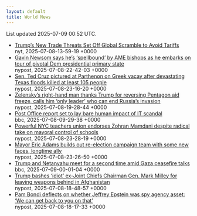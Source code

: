 ```yaml
---
layout: default
title: World News
---
```


<div markdown="0">
<div class="byline small text-muted">List updated <span class="datetime">2025-07-09 00:52 UTC</span>.</div>

<ul>
<li><a href='https://www.nytimes.com/2025/07/08/business/economy/trump-tariffs-talks.html'>Trump&#8217;s New Trade Threats Set Off Global Scramble to Avoid Tariffs</a><div class='byline small text-muted'>nyt, <span class="datetime">2025-07-08-13-59-19 +0000</span></div></li>
<li><a href='https://nypost.com/2025/07/08/us-news/gavin-newsom-swings-through-south-carolina-where-democrats-will-play-pivotal-role-in-2028/'>Gavin Newsom says he&#8217;s &#8216;spellbound&#8217; by AME bishops as he embarks on tour of pivotal Dem presidential primary state</a><div class='byline small text-muted'>nypost, <span class="datetime">2025-07-08-22-42-03 +0000</span></div></li>
<li><a href='https://nypost.com/2025/07/08/us-news/ted-cruz-could-have-returned-from-vacation-days-earlier-after-being-spotted-sightseeing/'>Sen. Ted Cruz pictured at Parthenon on Greek vacay after devastating Texas floods killed at least 105 people</a><div class='byline small text-muted'>nypost, <span class="datetime">2025-07-08-23-16-20 +0000</span></div></li>
<li><a href='https://nypost.com/2025/07/08/us-news/zelenskys-right-hand-man-thanks-trump-for-reversing-pentagon-aid-freeze-calls-him-only-leader-who-can-end-russias-invasion/'>Zelensky&#8217;s right-hand man thanks Trump for reversing Pentagon aid freeze, calls him &#8216;only leader&#8217; who can end Russia&#8217;s invasion</a><div class='byline small text-muted'>nypost, <span class="datetime">2025-07-08-19-28-44 +0000</span></div></li>
<li><a href='https://www.bbc.com/news/articles/c4g267xe3y6o'>Post Office report set to lay bare human impact of IT scandal</a><div class='byline small text-muted'>bbc, <span class="datetime">2025-07-08-09-29-38 +0000</span></div></li>
<li><a href='https://nypost.com/2025/07/08/us-news/powerful-nyc-teachers-union-endorses-zohran-mamdani-despite-radical-take-on-mayoral-control-of-schools/'>Powerful NYC teachers union endorses Zohran Mamdani despite radical take on mayoral control of schools</a><div class='byline small text-muted'>nypost, <span class="datetime">2025-07-08-23-28-19 +0000</span></div></li>
<li><a href='https://nypost.com/2025/07/08/us-news/mayor-eric-adams-builds-out-re-election-campaign-team-with-some-new-faces-longtime-ally/'>Mayor Eric Adams builds out re-election campaign team with some new faces, longtime ally</a><div class='byline small text-muted'>nypost, <span class="datetime">2025-07-08-23-26-50 +0000</span></div></li>
<li><a href='https://www.bbc.com/news/articles/ce3newwl1zeo'>Trump and Netanyahu meet for a second time amid Gaza ceasefire talks</a><div class='byline small text-muted'>bbc, <span class="datetime">2025-07-09-00-01-04 +0000</span></div></li>
<li><a href='https://nypost.com/2025/07/08/us-news/donald-trump-calls-mark-milley-idiot-for-leaving-military-equipment-in-afghanistan/'>Trump bashes &#8216;idiot&#8217; ex-Joint Chiefs Chairman&#160;Gen. Mark Milley for leaving weapons behind in Afghanistan</a><div class='byline small text-muted'>nypost, <span class="datetime">2025-07-08-18-48-57 +0000</span></div></li>
<li><a href='https://nypost.com/2025/07/08/us-news/donald-trump-swats-aside-jeffrey-epstein-question-at-cabinet-meeting/'>Pam Bondi deflects on whether Jeffrey Epstein was spy agency asset: &#8216;We can get back to you on that&#8217;</a><div class='byline small text-muted'>nypost, <span class="datetime">2025-07-08-18-17-33 +0000</span></div></li>
</ul>
</div>
